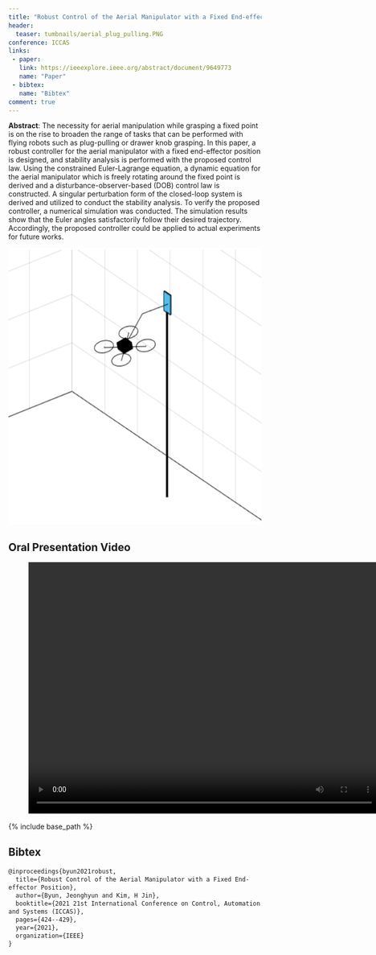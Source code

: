 ```yaml
---
title: "Robust Control of the Aerial Manipulator with a Fixed End-effector Position "
header:
  teaser: tumbnails/aerial_plug_pulling.PNG
conference: ICCAS
links: 
 - paper: 
   link: https://ieeexplore.ieee.org/abstract/document/9649773
   name: "Paper"
 - bibtex:
   name: "Bibtex"
comment: true
---
```


**Abstract**: The necessity for aerial manipulation while grasping a fixed point is on the rise to broaden the range of tasks that can be performed with flying robots such as plug-pulling or drawer knob grasping. In this paper, a robust controller for the aerial manipulator with a fixed end-effector position is designed, and stability analysis is performed with the proposed control law. Using the constrained Euler-Lagrange equation, a dynamic equation for the aerial manipulator which is freely rotating around the fixed point is derived and a disturbance-observer-based (DOB) control law is constructed. A singular perturbation form of the closed-loop system is derived and utilized to conduct the stability analysis. To verify the proposed
controller, a numerical simulation was conducted. The simulation results show that the Euler angles satisfactorily follow their desired trajectory. Accordingly, the proposed controller could be applied to actual experiments for future works.

<center><img src="/images/tumbnails/aerial_plug_pulling.PNG" width="550" height="550"></center>

## Oral Presentation Video
<figure class="video_container">
  <center><video width = "700" height="500" controls="true" allowfullscreen="true" poster="">
    <source src="/videos/JHByun_ICCAS_2021_presentation_video_v2.mp4" type="video/mp4">
  </video></center>
</figure>

{% include base_path %}

## Bibtex <a id="bibtex"></a>
```
@inproceedings{byun2021robust,
  title={Robust Control of the Aerial Manipulator with a Fixed End-effector Position},
  author={Byun, Jeonghyun and Kim, H Jin},
  booktitle={2021 21st International Conference on Control, Automation and Systems (ICCAS)},
  pages={424--429},
  year={2021},
  organization={IEEE}
}
```
